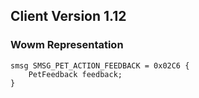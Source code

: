 ## Client Version 1.12

### Wowm Representation
```rust,ignore
smsg SMSG_PET_ACTION_FEEDBACK = 0x02C6 {
    PetFeedback feedback;    
}

```
